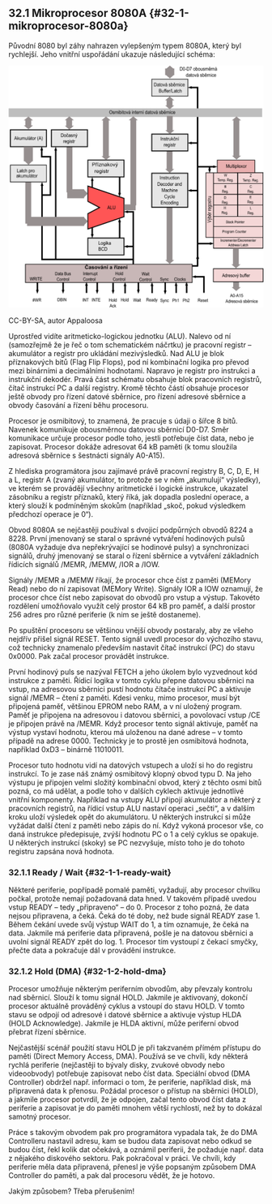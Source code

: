 ## 32.1 Mikroprocesor 8080A {#32-1-mikroprocesor-8080a}

Původní 8080 byl záhy nahrazen vylepšeným typem 8080A, který byl rychlejší. Jeho vnitřní uspořádání ukazuje následující schéma:

![355-1.png](../images/000178.png)

CC-BY-SA, autor Appaloosa

Uprostřed vidíte aritmeticko-logickou jednotku (ALU). Nalevo od ní (samozřejmě že je řeč o tom schematickém náčrtku) je pracovní registr – akumulátor a registr pro ukládání mezivýsledků. Nad ALU je blok příznakových bitů (Flag Flip Flops), pod ní kombinační logika pro převod mezi binárními a decimálními hodnotami. Napravo je registr pro instrukci a instrukční dekodér. Pravá část schématu obsahuje blok pracovních registrů, čítač instrukcí PC a další registry. Kromě těchto částí obsahuje procesor ještě obvody pro řízení datové sběrnice, pro řízení adresové sběrnice a obvody časování a řízení běhu procesoru.

Procesor je osmibitový, to znamená, že pracuje s údaji o šířce 8 bitů. Navenek komunikuje obousměrnou datovou sběrnicí D0-D7\. Směr komunikace určuje procesor podle toho, jestli potřebuje číst data, nebo je zapisovat. Procesor dokáže adresovat 64 kB paměti (k tomu sloužila adresová sběrnice s šestnácti signály A0-A15).

Z hlediska programátora jsou zajímavé právě pracovní registry B, C, D, E, H a L, registr A (zvaný akumulátor, to protože se v něm „akumulují“ výsledky), ve kterém se provádějí všechny aritmetické i logické instrukce, ukazatel zásobníku a registr příznaků, který říká, jak dopadla poslední operace, a který slouží k podmíněným skokům (například „skoč, pokud výsledkem předchozí operace je 0“).

Obvod 8080A se nejčastěji používal s dvojicí podpůrných obvodů 8224 a 8228\. První jmenovaný se staral o správné vytváření hodinových pulsů (8080A vyžaduje dva nepřekrývající se hodinové pulsy) a synchronizaci signálů, druhý jmenovaný se staral o řízení sběrnice a vytváření základních řídicích signálů /MEMR, /MEMW, /IOR a /IOW.

Signály /MEMR a /MEMW říkají, že procesor chce číst z paměti (MEMory Read) nebo do ní zapisovat (MEMory Write). Signály IOR a IOW oznamují, že procesor chce číst nebo zapisovat do obvodů pro vstup a výstup. Takovéto rozdělení umožňovalo využít celý prostor 64 kB pro paměť, a další prostor 256 adres pro různé periferie (k nim se ještě dostaneme).

Po spuštění procesoru se většinou vnější obvody postaraly, aby ze všeho nejdřív přišel signál RESET. Tento signál uvedl procesor do výchozího stavu, což technicky znamenalo především nastavit čítač instrukcí (PC) do stavu 0x0000\. Pak začal procesor provádět instrukce.

První hodinový puls se nazýval FETCH a jeho úkolem bylo vyzvednout kód instrukce z paměti. Řídicí logika v tomto cyklu přepne datovou sběrnici na vstup, na adresovou sběrnici pustí hodnotu čítače instrukcí PC a aktivuje signál /MEMR – čtení z paměti. Kdesi venku, mimo procesor, musí být připojená paměť, většinou EPROM nebo RAM, a v ní uložený program. Paměť je připojena na adresovou i datovou sběrnici, a povolovací vstup /CE je připojen právě na /MEMR. Když procesor tento signál aktivuje, paměť na výstup vystaví hodnotu, kterou má uloženou na dané adrese – v tomto případě na adrese 0000\. Technicky je to prostě jen osmibitová hodnota, například 0xD3 – binárně 11010011.

Procesor tuto hodnotu vidí na datových vstupech a uloží si ho do registru instrukcí. To je zase náš známý osmibitový klopný obvod typu D. Na jeho výstupu je připojen velmi složitý kombinační obvod, který z těchto osmi bitů pozná, co má udělat, a podle toho v dalších cyklech aktivuje jednotlivé vnitřní komponenty. Například na vstupy ALU připojí akumulátor a některý z pracovních registrů, na řídicí vstup ALU nastaví operaci „sečti“, a v dalším kroku uloží výsledek opět do akumulátoru. U některých instrukcí si může vyžádat další čtení z paměti nebo zápis do ní. Když vykoná procesor vše, co daná instrukce předepisuje, zvýší hodnotu PC o 1 a celý cyklus se opakuje. U některých instrukcí (skoky) se PC nezvyšuje, místo toho je do tohoto registru zapsána nová hodnota.

### 32.1.1 Ready / Wait {#32-1-1-ready-wait}

Některé periferie, popřípadě pomalé paměti, vyžadují, aby procesor chvilku počkal, protože nemají požadovaná data hned. V takovém případě uvedou vstup READY – tedy „připraveno“ – do 0\. Procesor z toho pozná, že data nejsou připravena, a čeká. Čeká do té doby, než bude signál READY zase 1\. Během čekání uvede svůj výstup WAIT do 1, a tím oznamuje, že čeká na data. Jakmile má periferie data připravená, pošle je na datovou sběrnici a uvolní signál READY zpět do log. 1\. Procesor tím vystoupí z čekací smyčky, přečte data a pokračuje dál v provádění instrukce.

### 32.1.2 Hold (DMA) {#32-1-2-hold-dma}

Procesor umožňuje některým periferním obvodům, aby převzaly kontrolu nad sběrnicí. Slouží k tomu signál HOLD. Jakmile je aktivovaný, dokončí procesor aktuálně prováděný cyklus a vstoupí do stavu HOLD. V tomto stavu se odpojí od adresové i datové sběrnice a aktivuje výstup HLDA (HOLD Acknowledge). Jakmile je HLDA aktivní, může periferní obvod přebrat řízení sběrnice.

Nejčastější scénář použití stavu HOLD je při takzvaném přímém přístupu do paměti (Direct Memory Access, DMA). Používá se ve chvíli, kdy některá rychlá periferie (nejčastěji to bývaly disky, zvukové obvody nebo videoobvody) potřebuje zapisovat nebo číst data. Speciální obvod (DMA Controller) obdržel např. informaci o tom, že periferie, například disk, má připravená data k přenosu. Požádal procesor o přístup na sběrnici (HOLD), a jakmile procesor potvrdil, že je odpojen, začal tento obvod číst data z periferie a zapisovat je do paměti mnohem větší rychlostí, než by to dokázal samotný procesor.

Práce s takovým obvodem pak pro programátora vypadala tak, že do DMA Controlleru nastavil adresu, kam se budou data zapisovat nebo odkud se budou číst, řekl kolik dat očekává, a oznámil periferii, že požaduje např. data z nějakého diskového sektoru. Pak pokračoval v práci. Ve chvíli, kdy periferie měla data připravená, přenesl je výše popsaným způsobem DMA Controller do paměti, a pak dal procesoru vědět, že je hotovo.

Jakým způsobem? Třeba přerušením!
